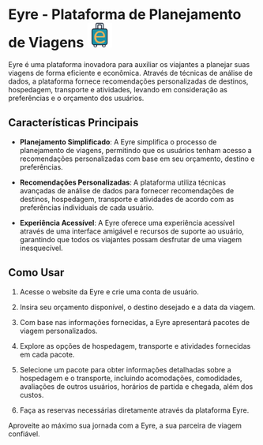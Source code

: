 # Eyre - Plataforma de Planejamento de Viagens <img src="home/imagens/icon.png" alt="Logo da Eyre" width="50" height="50">

Eyre é uma plataforma inovadora para auxiliar os viajantes a planejar suas viagens de forma eficiente e econômica. Através de técnicas de análise de dados, a plataforma fornece recomendações personalizadas de destinos, hospedagem, transporte e atividades, levando em consideração as preferências e o orçamento dos usuários.

## Características Principais

- **Planejamento Simplificado**: A Eyre simplifica o processo de planejamento de viagens, permitindo que os usuários tenham acesso a recomendações personalizadas com base em seu orçamento, destino e preferências.

- **Recomendações Personalizadas**: A plataforma utiliza técnicas avançadas de análise de dados para fornecer recomendações de destinos, hospedagem, transporte e atividades de acordo com as preferências individuais de cada usuário.

- **Experiência Acessível**: A Eyre oferece uma experiência acessível através de uma interface amigável e recursos de suporte ao usuário, garantindo que todos os viajantes possam desfrutar de uma viagem inesquecível.

## Como Usar

1. Acesse o website da Eyre e crie uma conta de usuário.

2. Insira seu orçamento disponível, o destino desejado e a data da viagem.

3. Com base nas informações fornecidas, a Eyre apresentará pacotes de viagem personalizados.

4. Explore as opções de hospedagem, transporte e atividades fornecidas em cada pacote.

5. Selecione um pacote para obter informações detalhadas sobre a hospedagem e o transporte, incluindo acomodações, comodidades, avaliações de outros usuários, horários de partida e chegada, além dos custos.

6. Faça as reservas necessárias diretamente através da plataforma Eyre.

Aproveite ao máximo sua jornada com a Eyre, a sua parceira de viagem confiável.
